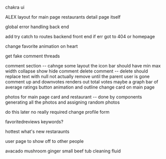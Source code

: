 chakra ui

ALEX
layout for main page
restaurants detail page itself

global error handling back end




add try catch to routes backend
front end if err got to 404 or homepage




change favorite animation on heart

get fake comment threads

comment section -- cahnge some layout the icon bar should have min max width 
collapse show hide comment 
delete comment -- delete should replace text with null not actually remove until the parent user is gone
comment up and downvotes renders out total votes
maybe a graph bar of average ratings
button animation and outline 
change card on main page

photos for main page card and restaurant
-- done by components generating all the photos and assigning random photos








do this later no really required
change profile form

favoritedreviews
keywords?




hottest what's new restaraunts

user page to show off to other people



avacado
mushroom
ginger small
beef
tub cleaning fluid








